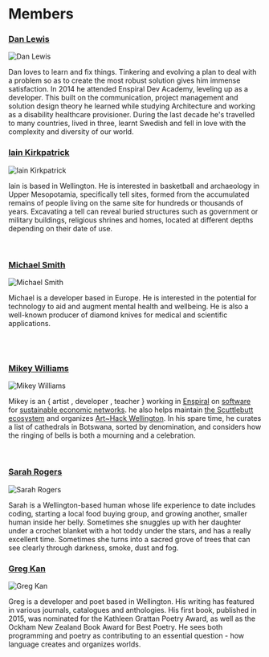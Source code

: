 # Members

### [Dan Lewis](https://github.com/agentlewis)

<img src="./dan.png" class="img-150px img-right img-round" alt="Dan Lewis"/>

Dan loves to learn and fix things. Tinkering and evolving a plan to deal with a problem so as to create the most robust solution gives him immense satisfaction. In 2014 he attended Enspiral Dev Academy, leveling up as a developer. This built on the communication, project management and solution design theory he learned while studying Architecture and working as a disability healthcare provisioner. During the last decade he's travelled to many countries, lived in three, learnt Swedish and fell in love with the complexity and diversity of our world.

### [Iain Kirkpatrick](https://github.com/iainkirkpatrick/)

<img src="./iain.png" class="img-150px img-right img-round" alt="Iain Kirkpatrick" />

Iain is based in Wellington. He is interested in basketball and archaeology in Upper Mesopotamia, specifically tell sites, formed from the accumulated remains of people living on the same site for hundreds or thousands of years. Excavating a tell can reveal buried structures such as government or military buildings, religious shrines and homes, located at different depths depending on their date of use.

<br/>

### [Michael Smith](https://github.com/NotThatSmith)

<img src="./michael.jpg" class="img-150px img-right img-round" alt="Michael Smith" />

Michael is a developer based in Europe. He is interested in the potential for technology to aid and augment mental health and wellbeing. He is also a well-known producer of diamond knives for medical and scientific applications.

<br/>
<br/>

### [Mikey Williams](https://github.com/ahdinosaur)

<img src="./mikey.png" class="img-150px img-right img-round" alt="Mikey Williams" />

Mikey is an { artist , developer , teacher } working in [Enspiral](https://enspiral.com/) on [software](https://dogstack.js.org/) for [sustainable economic networks](https://www.valueflo.ws). he also helps maintain [the Scuttlebutt ecosystem](https://www.scuttlebutt.nz/) and organizes [Art~Hack Wellington](https://www.facebook.com/groups/714447698702058/). In his spare time, he curates a list of cathedrals in Botswana, sorted by denomination, and considers how the ringing of bells is both a mourning and a celebration.

<br/>

### [Sarah Rogers](https://github.com/sarah-arrrgh)

<img src="./sarah.jpg" class="img-150px img-right img-round" alt="Sarah Rogers" />

Sarah is a Wellington-based human whose life experience to date includes coding, starting a local food buying group, and growing another, smaller human inside her belly. Sometimes she snuggles up with her daughter under a crochet blanket with a hot toddy under the stars, and has a really excellent time. Sometimes she turns into a sacred grove of trees that can see clearly through darkness, smoke, dust and fog.

### [Greg Kan](https://github.com/gregorykan)

<img src="./greg.png" class="img-150px img-right img-round" alt="Greg Kan" />

Greg is a developer and poet based in Wellington. His writing has featured in various journals, catalogues and anthologies. His first book, published in 2015, was nominated for the Kathleen Grattan Poetry Award, as well as the Ockham New Zealand Book Award for Best Poetry. He sees both programming and poetry as contributing to an essential question - how language creates and organizes worlds.
